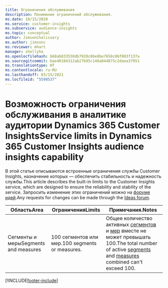 ```yaml
---
title: Ограничения обслуживания
description: Понимание ограничений обслуживания.
ms.date: 10/15/2020
ms.service: customer-insights
ms.subservice: audience-insights
ms.topic: conceptual
author: JimsonChalissery
ms.author: jimsonc
ms.reviewer: mhart
manager: shellyha
ms.openlocfilehash: b68ab833538db7020c8be8be7658c86f083f137a
ms.sourcegitcommit: bae40184312ab27b95c140a044875c2daea37951
ms.translationtype: HT
ms.contentlocale: ru-RU
ms.lasthandoff: 03/15/2021
ms.locfileid: "5598537"
---
```

# <a name="service-limits-in-dynamics-365-customer-insights-audience-insights-capability"></a><span data-ttu-id="0afa5-103">Возможность ограничения обслуживания в аналитике аудитории Dynamics 365 Customer Insights</span><span class="sxs-lookup"><span data-stu-id="0afa5-103">Service limits in Dynamics 365 Customer Insights audience insights capability</span></span>

<span data-ttu-id="0afa5-104">В этой статье описываются встроенные ограничения службы Customer Insights, назначение которых — обеспечить стабильность и надежность службы.</span><span class="sxs-lookup"><span data-stu-id="0afa5-104">This article describes the built-in limits to the Customer Insights service, which are designed to ensure the reliability and stability of the service.</span></span> <span data-ttu-id="0afa5-105">Запросить изменение этих ограничений можно на [форуме идей](https://go.microsoft.com/fwlink/?linkid=2074172).</span><span class="sxs-lookup"><span data-stu-id="0afa5-105">Any requests for changes can be made through the [Ideas forum](https://go.microsoft.com/fwlink/?linkid=2074172).</span></span> 
 
| <span data-ttu-id="0afa5-106">Область</span><span class="sxs-lookup"><span data-stu-id="0afa5-106">Area</span></span>  | <span data-ttu-id="0afa5-107">Ограничения</span><span class="sxs-lookup"><span data-stu-id="0afa5-107">Limits</span></span>  | <span data-ttu-id="0afa5-108">Примечания.</span><span class="sxs-lookup"><span data-stu-id="0afa5-108">Notes</span></span> |
|-------------|---------------------------------------------------------------------|---------------------------------------------------------------------|
| <span data-ttu-id="0afa5-109">Сегменты и меры</span><span class="sxs-lookup"><span data-stu-id="0afa5-109">Segments and measures</span></span> | <span data-ttu-id="0afa5-110">100 сегментов или мер.</span><span class="sxs-lookup"><span data-stu-id="0afa5-110">100 segments or measures.</span></span> | <span data-ttu-id="0afa5-111">Общее количество активных [сегментов](segments.md) и [мер](measures.md) вместе не может превышать 100.</span><span class="sxs-lookup"><span data-stu-id="0afa5-111">The total number of active [segments](segments.md) and [measures](measures.md) combined can't exceed 100.</span></span>  |


[!INCLUDE[footer-include](../includes/footer-banner.md)]
